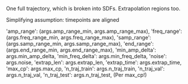 One full trajectory, which is broken into SDFs.
Extrapolation regions too.

Simplifying assumption: timepoints are aligned


'amp_range': (args.amp_range_min, args.amp_range_max),
'freq_range': (args.freq_range_min, args.freq_range_max),
'samp_range': (args.samp_range_min, args.samp_range_max),
'end_range': (args.end_range_min, args.end_range_max),
'min_amp_delta': args.min_amp_delta,
'min_freq_delta': args.min_freq_delta,
'noise': args.noise,
'extrap_len': args.extrap_len,
'extrap_time': args.extrap_time,
'max_cp': args.max_cp,
'n_traj_train': args.n_traj_train,
'n_traj_val': args.n_traj_val,
'n_traj_test': args.n_traj_test, (Per max_cp!)